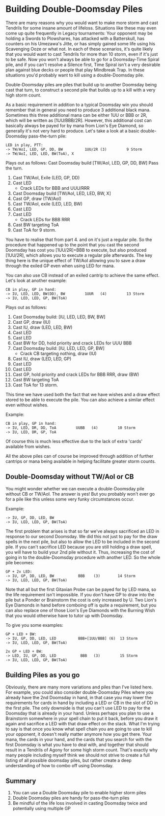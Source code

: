 # Building Double-Doomsday Piles

There are many reasons why you would want to make more storm and cast Tendrils
for some insane amount of lifeloss. Situations like these may even come up quite
frequently in Legacy tournaments: Your opponent may be holding a Swords to
Plowshares, has attacked with a Batterskull, has counters on his Umezawa's
Jitte, or has simply gained some life using his Scavenging Ooze or what not. In
each of these scenarios, it's quite likely that you would want to cast Tendrils
for more than 10 storm, even if it's just to be safe. Now you won't always be
able to go for a Doomsday-Time Spiral pile, and if you can't resolve a Silence
first, Time Spiral isn't a very desirable plan against blue decks or people that
play Mindbreak Trap. In these situations you'd probably want to kill using a
double-Doomsday pile.

Double-Doomsday piles are piles that build up to another Doomsday being cast
that turn, to construct a second pile that builds up to a kill with a very high
storm count.

As a basic requirement in addition to a typical Doomsday win you should remember
that in general you need to produce 3 additional black mana. Sometimes this
three additional mana can be either 1UU or BBB or 2R, which will be written as
[1UU/BBB/2R]. However, this additional cost can basically always be payed for by
mana from Lion's Eye Diamond, so generally it's not very hard to produce. Let's
take a look at a basic double-Doomsday pass-the-turn pile:

```
LED in play, PTT:
-> TW/AoI, LED, GP, DD, BW          1UU/2R (3)         9 Storm
-> TW/AoI, LED, LED, BW(ToA), X
```

Plays out as follows: Cast Doomsday build [TW/AoI, LED, GP, DD, BW] Pass the
turn.

1. Cast TW/AoI, Exile (LED, GP, DD)
2. Cast LED
   - Crack LEDs for BBB and UUU/RRR
3. Cast Doomsday build [TW/AoI, LED, LED, BW, X]
4. Cast GP, draw (TW/AoI)
5. Cast TW/AoI, exile (LED, LED, BW)
6. Cast LED
7. Cast LED
   - Crack LEDs for BBB RRR
8. Cast BW targeting ToA
9. Cast ToA for 9 storm.

You have to realise that from part 4. and on it's just a regular pile. So the
procedure that happened up to the point that you cast the second Doomsday has
cost you [1UU/2R]+BBB to execute, but also produced [1UU/2R], which allows you
to execute a regular pile afterwards. The key thing here is the unique effect of
TW/AoI allowing you to save a draw through the exiled GP even when using LED for
mana.

You can also use CB instead of an exiled cantrip to achieve the same effect.
Let's look at another example:

```
CB in play, GP in hand:
-> IU, LED, LED, BW(DD), BW         1UUR   (4)         13 Storm
-> IU, LED, LED, GP, BW(ToA)
```

Plays out as follows:

1. Cast Doomsday build: [IU, LED, LED, BW, BW]
2. Cast GP, draw (IU)
4. Cast IU, draw (LED, LED, BW)
5. Cast LED
6. Cast LED
7. Cast BW for DD, hold priority and crack LEDs for UUU BBB
7. Cast Doomsday build: [IU, LED, LED, GP, BW]
   - Crack CB targeting nothing, draw (IU)
8. Cast IU, draw (LED, LED, GP)
9. Cast LED
10. Cast LED
11. Cast GP, hold priority and crack LEDs for BBB RRR, draw (BW)
12. Cast BW targeting ToA
13. Cast ToA for 13 storm.

This time we have used both the fact that we have wishes and a draw effect
stored to be able to execute the pile. You can also achieve a similar effect
even without wishes.

Example:

```
CB in play, GP in hand:
-> IU, LED, DR, DD, ToA         UUBB   (4)         10 Storm
-> IU, LED, DR, GP, ToA
```

Of course this is much less effective due to the lack of extra 'cards' available
from wishes.

All the above piles can of course be improved through addition of further
cantrips or mana being available in helping facilitate greater storm counts.

## Double-Doomsday without TW/AoI or CB

You might wonder whether we can execute a double-Doomsday pile without CB or
TW/AoI. The answer is yes! But you probably won't ever go for a pile like this
unless some very funky circumstances occur.

Example:

```
-> IU, GP, DD, LED, BW
-> IU, LED, LED, GP, BW(ToA)
```

The first problem that arises is that so far we've always sacrificed an LED in
response to our second Doomsday. We did this not just to pay for the draw spells
in the next pile, but also to allow the LED to be included in the second pile.
If you can't sacrifice LED because you are still holding a draw spell, you will
have to build your 2nd pile without it. Thus, increasing the cost of going in to
the double-Doomsday procedure with another LED. So the whole pile becomes:

```
GP + 2x LED:
-> IU, GP, DD, LED, BW           BBB    (3)        14 Storm
-> IU, LED, LED, GP, BW(ToA)
```

Note that all but the first Gitaxian Probe can be payed for by LED mana, so the
life requirement isn't impossible. If you don't have GP to draw into the pile
but a Ponder or Brainstorm the cost is only increased by U. Two Lion's Eye
Diamonds in hand before comboing off is quite a requirement, but you can also
replace one of those Lion's Eye Diamonds with the Burning Wish that you would
otherwise have to tutor up with Doomsday.

To give you some examples:

```
GP + LED + BW:
-> IU, GP, DD, LED, LED          BBB+[1UU/BBB] (6)  13 Storm
-> IU, LED, LED, GP, BW(ToA)

2x GP + LED + BW:
-> LED, IU, GP, DD, LED           BBB   (3)         15 Storm
-> IU, LED, LED, GP, BW(ToA)
```

## Building Piles as you go

Obviously, there are many more variations and piles than I've listed here. For
example, you could also consider double-Doomsday Piles where you already have
the 2nd Doomsday in hand, in that case you may lower the requirements for cards
in hand by including a LED or CB in the slot of DD in the first pile. The only
downside is that you can't use LED to pay for the Doomsday that is already in
your hand. Unless perhaps you plan to use a Brainstorm somewhere in your spell
chain to put it back, before you draw it again and sacrifice a LED with that
draw effect on the stack. What I'm trying to say is that once you know what
spell chain you are going to use to kill your opponent, it doesn't really matter
anymore how you get there. Your mana, the cards in your hand, and the cards that
you search for with the first Doomsday is what you have to deal with, and
together that should result in a Tendrils of Agony for some high storm count.
That's exactly why many people including myself think we should not strive to
create a full listing of all possible doomsday piles, but rather create a deep
understanding of how to combo off using Doomsday.

## Summary

1. You can use a Double Doomsday pile to enable higher storm piles
2. Double Doomsday piles are handy for pass-the-turn piles
3. Be mindful of the life loss involved in casting Doomsday twice and
   potentially using multiple GP

